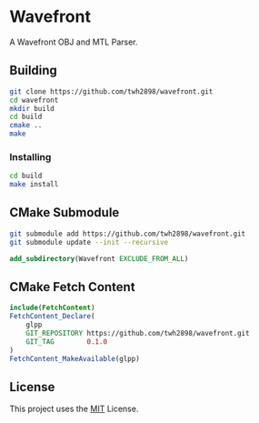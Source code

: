 # Wavefront

A Wavefront OBJ and MTL Parser.

## Building

```sh
git clone https://github.com/twh2898/wavefront.git
cd wavefront
mkdir build
cd build
cmake ..
make
```

### Installing

```sh
cd build
make install
```

## CMake Submodule

```sh
git submodule add https://github.com/twh2898/wavefront.git
git submodule update --init --recursive
```

```cmake
add_subdirectory(Wavefront EXCLUDE_FROM_ALL)
```

## CMake Fetch Content

```cmake
include(FetchContent)
FetchContent_Declare(
    glpp
    GIT_REPOSITORY https://github.com/twh2898/wavefront.git
    GIT_TAG        0.1.0
)
FetchContent_MakeAvailable(glpp)
```

## License

This project uses the [MIT](LICENSE) License.